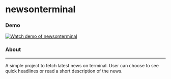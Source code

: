 # newsonterminal

### Demo
[![Watch demo of newsonterminal](https://img.youtube.com/vi/cKFO6pQlhE4/0.jpg)](https://www.youtube.com/watch?v=cKFO6pQlhE4)

### About
---
A simple project to fetch latest news on terminal. User can choose to see quick headlines or read a short description of the news.

